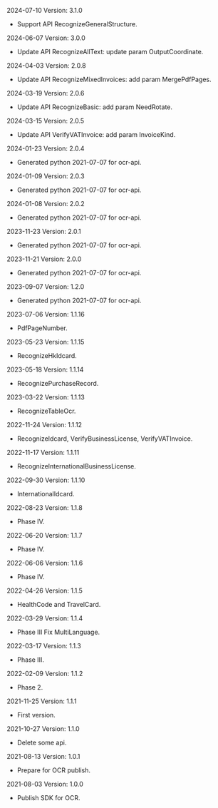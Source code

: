 2024-07-10 Version: 3.1.0
- Support API RecognizeGeneralStructure.


2024-06-07 Version: 3.0.0
- Update API RecognizeAllText: update param OutputCoordinate.


2024-04-03 Version: 2.0.8
- Update API RecognizeMixedInvoices: add param MergePdfPages.


2024-03-19 Version: 2.0.6
- Update API RecognizeBasic: add param NeedRotate.


2024-03-15 Version: 2.0.5
- Update API VerifyVATInvoice: add param InvoiceKind.


2024-01-23 Version: 2.0.4
- Generated python 2021-07-07 for ocr-api.

2024-01-09 Version: 2.0.3
- Generated python 2021-07-07 for ocr-api.

2024-01-08 Version: 2.0.2
- Generated python 2021-07-07 for ocr-api.

2023-11-23 Version: 2.0.1
- Generated python 2021-07-07 for ocr-api.

2023-11-21 Version: 2.0.0
- Generated python 2021-07-07 for ocr-api.

2023-09-07 Version: 1.2.0
- Generated python 2021-07-07 for ocr-api.

2023-07-06 Version: 1.1.16
- PdfPageNumber.

2023-05-23 Version: 1.1.15
- RecognizeHkIdcard.

2023-05-18 Version: 1.1.14
- RecognizePurchaseRecord.

2023-03-22 Version: 1.1.13
- RecognizeTableOcr.

2022-11-24 Version: 1.1.12
- RecognizeIdcard, VerifyBusinessLicense, VerifyVATInvoice.

2022-11-17 Version: 1.1.11
- RecognizeInternationalBusinessLicense.

2022-09-30 Version: 1.1.10
- InternationalIdcard.

2022-08-23 Version: 1.1.8
- Phase IV.

2022-06-20 Version: 1.1.7
- Phase IV.

2022-06-06 Version: 1.1.6
- Phase IV.

2022-04-26 Version: 1.1.5
- HealthCode and TravelCard.

2022-03-29 Version: 1.1.4
- Phase III Fix MultiLanguage.

2022-03-17 Version: 1.1.3
- Phase III.

2022-02-09 Version: 1.1.2
- Phase 2.

2021-11-25 Version: 1.1.1
- First version.

2021-10-27 Version: 1.1.0
- Delete some api.

2021-08-13 Version: 1.0.1
- Prepare for OCR publish.

2021-08-03 Version: 1.0.0
- Publish SDK for OCR.

